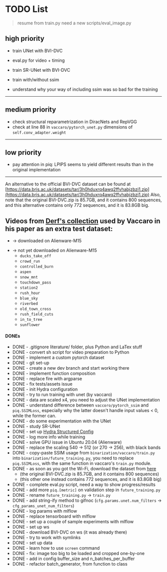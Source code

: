 TODO List
==========

> resume from train.py
> need a new scripts/eval_image.py

## high priority
- train UNet with BVI-DVC
- eval.py for video + timing

- train SR-UNet with BVI-DVC
- train with/without ssim

- understand why your way of including ssim was so bad for the training
---

## medium priority
- check structural reparametrization in DiracNets and RepVGG
- check at line 88 in `vaccaro/pytorch_unet.py` dimensions of `self.conv_adapter.weight`

---

## low priority
- pay attention in piq: LPIPS seems to yield different results than in the
    original implementation

---
An alternative to the official BVI-DVC dataset can be found at [https://data.bris.ac.uk/datasets/tar/3h0hduxrq4awq2ffvhabjzbzi1.zip](https://data.bris.ac.uk/datasets/tar/3h0hduxrq4awq2ffvhabjzbzi1.zip)
Also, note that the original BVI-DVC.zip is 85.7GB, and it contains 800 sequences, and this alternative contains only 772 sequences, and it is 83.8GB big.

## Videos from [Derf's collection](https://media.xiph.org/video/derf/) used by Vaccaro in his paper as an extra test dataset:
+ -> downloaded on Alienware-M15
- -> not yet downloaded on Alienware-M15
    + `ducks_take_off`
    + `crowd_run`
    + `controlled_burn`
    + `aspen`
    + `snow_mnt`
    + `touchdown_pass`
    + `station2`
    + `rush_hour`
    + `blue_sky`
    + `riverbed`
    + `old_town_cross`
    + `rush_field_cuts`
    + `in_to_tree`
    + `sunflower`

#### DONEs
- DONE - .gitignore literature/ folder, plus Python and LaTex stuff
- DONE - convert sh script for video preparation to Python
- DONE - implement a custom pytorch dataset
- DONE - git set-up
- DONE - create a new dev branch and start working there
- DONE - implement function composition
- DONE - replace fire with argparse
- DONE - fix tests/assets issue
- DONE - init Hydra configuration
- DONE - try to run training with unet (by vaccaro)
- DONE - data are scaled x4, you need to adjust the UNet implementation
- DONE - understand difference between `vaccoro/pytorch_ssim` and `piq.SSIMLoss`,
    especially why the latter doesn't handle input values < 0, while the
    former can.
- DONE - do some experimentation with the UNet
- DONE - study SR-UNet
- DONE - set up [Hydra Structured Config](https://hydra.cc/docs/advanced/terminology/#structured-config)
- DONE - log more info while training
- DONE - solve GPU issue in Ubuntu 20.04 (Alienware)
- DONE - replace the scaling 540 -> 512 (or 270 -> 256), with black bands
- DONE - copy-paste SSIM usage from `binarization/vaccaro/train.py` into
    `binarization/future_training.py`, you need to replace `piq.SSIMLoss`,
    with the same function in vaccaro's `train.py` module.
- DONE - as soon as you got the Wi-Fi, download the dataset from [here](https://data.bris.ac.uk/datasets/tar/3h0hduxrq4awq2ffvhabjzbzi1.zip)
    - (the original BVI-DVC.zip is 85.7GB, and it contains 800 sequences)
    - (this other one instead contains 772 sequences, and it is 83.8GB big)
- DONE - complete eval.py script, need a way to show progress/results
- DONE - add more `piq.[metric]` on validation step in `future_training.py`
- DONE - rename `future_training.py` -> `train.py`
- DONE - add string-ify method to gifnoc (`cfg.params.unet.num_filters` -> `cfg_params_unet_num_filters`)
- DONE - log params with mlflow
- DONE - replace tensorboard with mlflow
- DONE - set up a couple of sample experiments with mlflow
- DONE - set up ws
- DONE - download BVI-DVC on ws (it was already there)
- DONE - try to work with symlinks
- DONE - set up data
- DONE - learn how to use `screen` command
- DONE - fix: image too big to be loaded and cropped one-by-one
- DONE - add in config buffer_size and n_batches_per_buffer
- DONE - refactor batch_generator, from function to class
